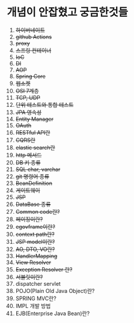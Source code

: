 # 개념이 안잡혔고 궁금한것들

1. ~~하이버네이트~~
2. ~~github Actions~~
3. ~~proxy~~
4. ~~스프링 컨테이너~~
5. ~~IoC~~
6. ~~DI~~
7. ~~AOP~~
8. ~~Spring Core~~
9. ~~웹소켓~~
10. ~~OSI 7계층~~
11. ~~TCP, UDP~~
12. ~~단위 테스트와 통합 테스트~~
13. ~~JPA 영속성~~
14. ~~Entity Manager~~
15. ~~OAuth~~
16. ~~RESTful API란~~
17. ~~CQRS란~~
18. ~~elastic search란~~
19. ~~http 메서드~~
20. ~~DB 키 종류~~
21. ~~SQL char, varchar~~
22. ~~git 명령어 종류~~
22. ~~BeanDefinition~~
23. ~~게이트웨이~~
24. ~~JSP~~
25. ~~DataBase 종류~~
26. ~~Common code란?~~
27. ~~페이징이란?~~
28. ~~egovframe이란?~~
29. ~~context path란?~~
30. ~~JSP model이란?~~
31. ~~AO, DTO, VO란?~~
32. ~~HandlerMapping~~
33. ~~View Resolver~~
34. ~~Exception Resolver 란?~~
33. ~~서블릿이란?~~
34. dispatcher servlet
35. POJO(Plain Old Java Object)란?
36. SPRING MVC란?
37. IMPL 개발 방법
38. EJB(Enterprise Java Bean)란?
